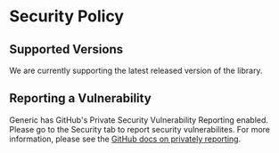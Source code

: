 # Security Policy

## Supported Versions

We are currently supporting the latest released version of the library.

## Reporting a Vulnerability

Generic has GitHub's Private Security Vulnerability Reporting enabled. Please go to the Security tab to report security vulnerabilites.
For more information, please see the  [GitHub docs on privately reporting](
https://docs.github.com/en/code-security/security-advisories/guidance-on-reporting-and-writing/privately-reporting-a-security-vulnerability#privately-reporting-a-security-vulnerability).
